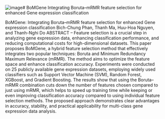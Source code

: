 ![image](https://github.com/user-attachments/assets/7ff29316-06c8-447d-b262-a33384d7daf3)# BoMGene
Integrating Boruta–mRMR feature selection for enhanced Gene expression classification

BoMGene: Integrating Boruta–mRMR feature selection for enhanced Gene expression classification
Bich-Chung Phan, Thanh Ma, Huu-Hoa Nguyen, and Thanh-Nghi Do
ABSTRACT – Feature selection is a crucial step in analyzing gene expression data, enhancing classification performance, and reducing computational costs for high-dimensional datasets. This paper proposes BoMGene, a hybrid feature selection method that effectively integrates two popular techniques: Boruta and Minimum Redundancy Maximum Relevance (mRMR). The method aims to optimize the feature space and enhance classification accuracy. Experiments were conducted on 25 publicly available gene expression datasets, employing widely used classifiers such as Support Vector Machine (SVM), Random Forest, XGBoost, and Gradient Boosting. The results show that using the Boruta–mRMR combination cuts down the number of features chosen compared to just using mRMR, which helps to speed up training time while keeping or even improving classification accuracy compared to using individual feature selection methods. The proposed approach demonstrates clear advantages in accuracy, stability, and practical applicability for multi-class gene expression data analysis.
